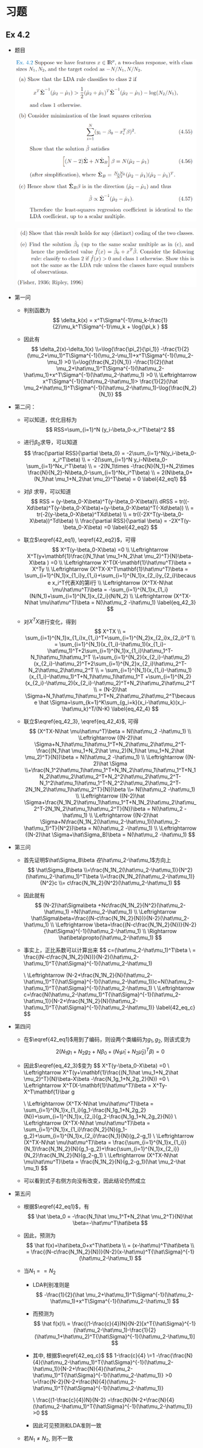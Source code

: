 # 习题

## Ex 4.2

* 题目

  ![selection_680](assets/37890271-895b1dc2-3102-11e8-8ee6-4a90c31ddf94.png)

  ![selection_681](assets/37890279-91501abe-3102-11e8-8f38-f598c30c956f.png)

  

* 第一问

  * 判别函数为
    $$
    \delta_k(x) = x^T\Sigma^{-1}\mu_k-\frac{1}{2}\mu_k^T\Sigma^{-1}\mu_k + \log{\pi_k }
    $$
    

  * 因此有
    $$
    \delta_2(x)-\delta_1(x)
    \\=\log{\frac{\pi_2}{\pi_1}} -\frac{1}{2}(\mu_2+\mu_1)^T\Sigma^{-1}(\mu_2-\mu_1)+x^T\Sigma^{-1}(\mu_2-\mu_1) >0
    \\=\log{\frac{N_2}{N_1}} -\frac{1}{2}(\hat \mu_2+\hat\mu_1)^T\Sigma^{-1}(\hat\mu_2-\hat\mu_1)+x^T\Sigma^{-1}(\hat\mu_2-\hat\mu_1) >0
    \\ \Leftrightarrow x^T\Sigma^{-1}(\hat\mu_2-\hat\mu_1)> \frac{1}{2}(\hat \mu_2+\hat\mu_1)^T\Sigma^{-1}(\hat\mu_2-\hat\mu_1)-\log{\frac{N_2}{N_1}}
    $$

* 第二问：

  * 可以知道，优化目标为
    $$
    RSS=\sum_{i=1}^N (y_i-\beta_0-x_i^T\beta)^2
    $$

  * 进行$\beta_0$求导，可以知道
    $$
    \frac{\partial RSS}{\partial \beta_0} = -2\sum_{i=1}^N(y_i-\beta_0-x_i^T\beta)
    \\ = -2(\sum_{i=1}^N y_i-N\beta_0-\sum_{i=1}^Nx_i^T\beta) 
    \\ = -2(N_1\times -\frac{N}{N_1}+N_2\times \frac{N}{N_2}-N\beta_0-\sum_{i=1}^Nx_i^T\beta)
    \\ = 2(N\beta_0+(N_1\hat \mu_1+N_2\hat \mu_2)^T\beta) = 0 \label{42_eq1}
    $$

  * 对$\beta$ 求导，可以知道
    $$
    RSS =  (y-\beta_0-X\beta)^T(y-\beta_0-X\beta)\\
    dRSS = tr((-Xd\beta)^T(y-\beta_0-X\beta)+(y-\beta_0-X\beta)^T(-Xd\beta))
    \\ = tr(-2(y-\beta_0-X\beta)^TXd\beta)
    \\ = tr((-2X^T(y-\beta_0-X\beta))^Td\beta)
    \\ \frac{\partial RSS}{\partial \beta} = -2X^T(y-\beta_0-X\beta) =0 \label{42_eq2}
    $$

  * 联立$\eqref{42_eq1}, \eqref{42_eq2}$，可得
    $$
    X^T(y-\beta_0-X\beta) =0
    \\ \Leftrightarrow  X^T(y+\mathbf{1}\frac{(N_1\hat \mu_1+N_2\hat \mu_2)^T}{N}\beta-X\beta ) =0
    \\  \Leftrightarrow X^T(X-\mathbf{1}\hat\mu^T)\beta = X^Ty
    \\  \Leftrightarrow (X^TX-X^T\mathbf{1}\hat\mu^T)\beta = \sum_{i=1}^{N_1}x_{1_i}y_{1_i}+\sum_{i=1}^{N_1}x_{2_i}y_{2_i}\because x_i^T代表X的第i行
    \\ \Leftrightarrow (X^TX-N\hat \mu\hat\mu^T)\beta = -\sum_{i=1}^{N_1}x_{1_i}(N/N_1)+\sum_{i=1}^{N_1}x_{2_i}(N/N_2)
    \\ \Leftrightarrow (X^TX-N\hat \mu\hat\mu^T)\beta = N(\hat\mu_2 -\hat\mu_1) \label{eq_42_3}
    $$

  * 对$X^TX$进行变化，得到
    $$
    X^TX
    \\ = \sum_{i=1}^{N_1}x_{1_i}x_{1_i}^T+\sum_{i=1}^{N_2}x_{2_i}x_{2_i}^T
    \\ = \sum_{i=1}^{N_1}(x_{1_i}-\hat\mu_1)(x_{1_i}-\hat\mu_1)^T+2\sum_{i=1}^{N_1}x_{1_i}\hat\mu_1^T-N_1\hat\mu_1\hat\mu_1^T
    \\+\sum_{i=1}^{N_2}(x_{2_i}-\hat\mu_2)(x_{2_i}-\hat\mu_2)^T+2\sum_{i=1}^{N_2}x_{2_i}\hat\mu_2^T-N_2\hat\mu_2\hat\mu_2^T
    \\ = \sum_{i=1}^{N_1}(x_{1_i}-\hat\mu_1)(x_{1_i}-\hat\mu_1)^T+N_1\hat\mu_1\hat\mu_1^T
    +\sum_{i=1}^{N_2}(x_{2_i}-\hat\mu_2)(x_{2_i}-\hat\mu_2)^T+N_2\hat\mu_2\hat\mu_2^T
    \\ = (N-2)\hat \Sigma+N_1\hat\mu_1\hat\mu_1^T+N_2\hat\mu_2\hat\mu_2^T\because \hat \Sigma=\sum_{k=1}^K\sum_{g_i=k}(x_i-\hat\mu_k)(x_i-\hat\mu_k)^T/(N-K) \label{eq_42_4}
    $$

  * 联立$\eqref{eq_42_3}, \eqref{eq_42_4}​$, 可得
    $$
    (X^TX-N\hat \mu\hat\mu^T)\beta = N(\hat\mu_2 -\hat\mu_1) 
    \\ \Leftrightarrow ((N-2)\hat \Sigma+N_1\hat\mu_1\hat\mu_1^T+N_2\hat\mu_2\hat\mu_2^T-\frac{(N_1\hat \mu_1+N_2\hat \mu_2)(N_1\hat \mu_1+N_2\hat \mu_2)^T}{N})\beta = N(\hat\mu_2 -\hat\mu_1)
    \\  \Leftrightarrow ((N-2)\hat \Sigma
    \\+\frac{N_1^2\hat\mu_1\hat\mu_1^T+N_1N_2\hat\mu_1\hat\mu_1^T+N_1N_2\hat\mu_2\hat\mu_2^T+N_2^2\hat\mu_2\hat\mu_2^T-N_1^2\hat\mu_1\hat\mu_1^T-N_2^2\hat\mu_2\hat\mu_2^T-2N_1N_2\hat\mu_1\hat\mu_2^T}{N})\beta 
    \\= N(\hat\mu_2 -\hat\mu_1)
    \\  \Leftrightarrow
    ((N-2)\hat \Sigma+\frac{N_1N_2\hat\mu_1\hat\mu_1^T+N_1N_2\hat\mu_2\hat\mu_2^T-2N_1N_2\hat\mu_1\hat\mu_2^T}{N})\beta = N(\hat\mu_2 -\hat\mu_1)
    \\  \Leftrightarrow
    ((N-2)\hat \Sigma+N\frac{N_1N_2(\hat\mu_2-\hat\mu_1)(\hat\mu_2-\hat\mu_1)^T}{N^2})\beta = N(\hat\mu_2 -\hat\mu_1)
    \\  \Leftrightarrow
    ((N-2)\hat \Sigma+\hat\Sigma_B)\beta = N(\hat\mu_2 -\hat\mu_1)
    $$

* 第三问

  * 首先证明$\hat\Sigma_B\beta $在$\hat\mu_2-\hat\mu_1$方向上
    $$
    \hat\Sigma_B\beta 
    \\=\frac{N_1N_2(\hat\mu_2-\hat\mu_1)}{N^2}(\hat\mu_2-\hat\mu_1)^T\beta
    \\=\frac{N_1N_2(\hat\mu_2-\hat\mu_1)}{N^2}c
    \\= c\frac{N_1N_2}{N^2}(\hat\mu_2-\hat\mu_1)
    $$

  * 因此就有
    $$
    (N-2)\hat\Sigma\beta +Nc\frac{N_1N_2}{N^2}(\hat\mu_2-\hat\mu_1) =N(\hat\mu_2-\hat\mu_1)
    \\ \Leftrightarrow \hat\Sigma\beta=\frac{(N-c\frac{N_1N_2}{N})}{N-2}(\hat\mu_2-\hat\mu_1)
    \\ \Leftrightarrow \beta=\frac{(N-c\frac{N_1N_2}{N})}{N-2}{\hat\Sigma}^{-1}(\hat\mu_2-\hat\mu_1)
    \\ \Rightarrow \hat\beta\propto(\hat\mu_2-\hat\mu_1)
    $$

  * 事实上，正比系数可以计算出来
    $$
    c=(\hat\mu_2-\hat\mu_1)^T\beta
    \\ = \frac{(N-c\frac{N_1N_2}{N})}{N-2}(\hat\mu_2-\hat\mu_1)^T{\hat\Sigma}^{-1}(\hat\mu_2-\hat\mu_1)
    
    \\ \Leftrightarrow (N-2+\frac{N_1N_2}{N}(\hat\mu_2-\hat\mu_1)^T{\hat\Sigma}^{-1}(\hat\mu_2-\hat\mu_1))c=N(\hat\mu_2-\hat\mu_1)^T{\hat\Sigma}^{-1}(\hat\mu_2-\hat\mu_1)
    \\ \Leftrightarrow c=\frac{N(\hat\mu_2-\hat\mu_1)^T{\hat\Sigma}^{-1}(\hat\mu_2-\hat\mu_1)}{N-2+\frac{N_1N_2}{N}(\hat\mu_2-\hat\mu_1)^T{\hat\Sigma}^{-1}(\hat\mu_2-\hat\mu_1)} \label{42_eq_c}
    $$

* 第四问

  * 在$\eqref{42_eq1}$用到了编码，则设两个类编码为$g_1,g_2​$, 则该式变为
    $$
    2(N_1g_1+N_2g_2+N\beta_0+(N_1\hat \mu_1+N_2\hat \mu_2)^T\beta) = 0
    $$

  * 因此$\eqref{eq_42_3}​$变为
    $$
    X^T(y-\beta_0-X\beta) =0
    \\ \Leftrightarrow X^T(y+\mathbf{1}\frac{(N_1\hat \mu_1+N_2\hat \mu_2)^T}{N}\beta-X\beta -\frac{N_1g_1+N_2g_2}{N}) =0
    \\  \Leftrightarrow X^T(X-\mathbf{1}\hat\mu^T)\beta = X^Ty-X^T\mathbf{1}\bar g
    
    \\ \Leftrightarrow (X^TX-N\hat \mu\hat\mu^T)\beta = \sum_{i=1}^{N_1}x_{1_i}(g_1-\frac{N_1g_1+N_2g_2}{N})+\sum_{i=1}^{N_1}x_{2_i}(g_2-\frac{N_1g_1+N_2g_2}{N})
    \\ \Leftrightarrow (X^TX-N\hat \mu\hat\mu^T)\beta = \sum_{i=1}^{N_1}x_{1_i}\frac{N_2}{N}(g_1-g_2)+\sum_{i=1}^{N_1}x_{2_i}\frac{N_1}{N}(g_2-g_1)
    \\ \Leftrightarrow (X^TX-N\hat \mu\hat\mu^T)\beta = \frac{\sum_{i=1}^{N_1}x_{1_i}}{N_1}\frac{N_1N_2}{N}(g_1-g_2)+\frac{\sum_{i=1}^{N_1}x_{2_i}}{N_2}\frac{N_1N_2}{N}(g_2-g_1)
    \\ \Leftrightarrow (X^TX-N\hat \mu\hat\mu^T)\beta = \frac{N_1N_2}{N}(g_2-g_1)(\hat \mu_2-\hat \mu_1)
    $$

  * 可以看到式子右侧方向没有改变，因此结论仍然成立

* 第五问

  * 根据$\eqref{42_eq1}$，有
    $$
    \hat \beta_0 = -\frac{N_1\hat \mu_1^T+N_2\hat \mu_2^T}{N}\hat \beta=-\hat\mu^T\hat\beta
    $$

  * 因此，预测为
    $$
    \hat f(x)=\hat\beta_0+x^T\hat\beta
    \\ = (x-\hat\mu)^T\hat\beta
    \\ = \frac{(N-c\frac{N_1N_2}{N})}{N-2}(x-\hat\mu)^T{\hat\Sigma}^{-1}(\hat\mu_2-\hat\mu_1)
    $$

  * 当$N_1==N_2$

    * LDA判别准则是
      $$
      -\frac{1}{2}(\hat \mu_2+\hat\mu_1)^T\Sigma^{-1}(\hat\mu_2-\hat\mu_1)+x^T\Sigma^{-1}(\hat\mu_2-\hat\mu_1)
      $$

    * 而预测为
      $$
      \hat f(x)\\ = \frac{(1-\frac{c}{4})N}{N-2}[x^T{\hat\Sigma}^{-1}(\hat\mu_2-\hat\mu_1)-\frac{1}{2}(\hat\mu_1+\hat\mu_2)^T{\hat\Sigma}^{-1}(\hat\mu_2-\hat\mu_1)]
      $$

    * 其中, 根据$\eqref{42_eq_c}$
      $$
      1-\frac{c}{4}
      \\=1 -\frac{\frac{N}{4}(\hat\mu_2-\hat\mu_1)^T{\hat\Sigma}^{-1}(\hat\mu_2-\hat\mu_1)}{N-2+\frac{N}{4}(\hat\mu_2-\hat\mu_1)^T{\hat\Sigma}^{-1}(\hat\mu_2-\hat\mu_1)} >0
      \\=\frac{N-2}{N-2+\frac{N}{4}(\hat\mu_2-\hat\mu_1)^T{\hat\Sigma}^{-1}(\hat\mu_2-\hat\mu_1)}
      
      \\ \frac{(1-\frac{c}{4})N}{N-2} =\frac{N}{N-2+\frac{N}{4}(\hat\mu_2-\hat\mu_1)^T{\hat\Sigma}^{-1}(\hat\mu_2-\hat\mu_1)} >0
      $$

    * 因此可见预测和LDA准则一致

  * 若$N_1 \not = N_2$, 则不一致




